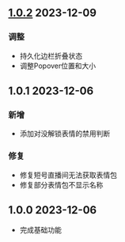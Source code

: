 ## [1.0.2](https://github.com/ADJazzzz/BLSPAM/compare/1.0.1...1.0.2) 2023-12-09

### 调整

- 持久化边栏折叠状态
- 调整Popover位置和大小

## 1.0.1 2023-12-06

### 新增

- 添加对没解锁表情的禁用判断

### 修复

- 修复短号直播间无法获取表情包
- 修复部分表情包不显示名称

## 1.0.0 2023-12-06

- 完成基础功能
